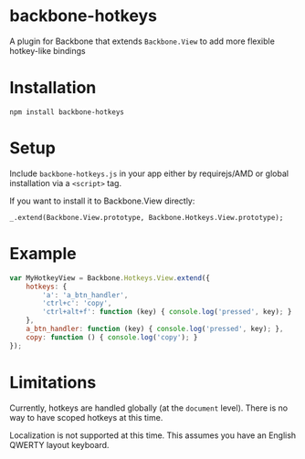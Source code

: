 # backbone-hotkeys

A plugin for Backbone that extends `Backbone.View` to add more flexible hotkey-like bindings

# Installation

```
npm install backbone-hotkeys
```

# Setup

Include `backbone-hotkeys.js` in your app either by requirejs/AMD or global installation via a `<script>` tag.

If you want to install it to Backbone.View directly:

    _.extend(Backbone.View.prototype, Backbone.Hotkeys.View.prototype);

# Example

```javascript
var MyHotkeyView = Backbone.Hotkeys.View.extend({
    hotkeys: {
        'a': 'a_btn_handler',
        'ctrl+c': 'copy',
        'ctrl+alt+f': function (key) { console.log('pressed', key); }
    },
    a_btn_handler: function (key) { console.log('pressed', key); },
    copy: function () { console.log('copy'); }
});
```

# Limitations

Currently, hotkeys are handled globally (at the `document` level). There is no way to have scoped hotkeys at this time.

Localization is not supported at this time. This assumes you have an English QWERTY layout keyboard.
